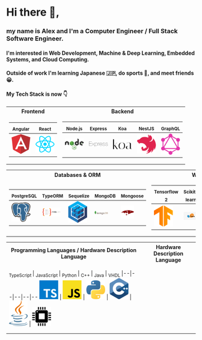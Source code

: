 # Hi there 👋,

### my name is Alex and I'm a Computer Engineer / Full Stack Software Engineer.
#### I'm interested in Web Development, Machine & Deep Learning, Embedded Systems, and Cloud Computing.

#### Outside of work I'm learning Japanese 🇯🇵, do sports 🏃, and meet friends 😀.

#### My Tech Stack is now 👇

<table>
<tr><th>Frontend </th><th>Backend</th></tr>
<tr><td>

|<sub>  Angular </sub> | <sub>  React </sub> |
|--|--
<img src="https://github.com/nik-neg/nik-neg/blob//main/images/angular-icon.svg" alt="drawing" width="50"/> |  <img src="https://github.com/nik-neg/nik-neg/blob//main/images/react.svg" alt="drawing" width="50"/>

</td><td>

<sub> Node.js  </sub>  | <sub> Express  </sub> | <sub> Koa </sub> | <sub> NestJS </sub>   | <sub>   GraphQL </sub> 
|--|--|--|--|--
<img src="https://github.com/nik-neg/nik-neg/blob//main/images/nodejs.svg" alt="drawing" width="50"/> |  <img src="https://github.com/nik-neg/nik-neg/blob//main/images/express.svg" alt="drawing" width="50"/> | <img src="https://github.com/nik-neg/nik-neg/blob//main/images/koa.svg" alt="drawing" width="50"/> | <img src="https://github.com/nik-neg/nik-neg/blob//main/images/nestjs.svg" alt="drawing" width="50"/> | <img src="https://github.com/nik-neg/nik-neg/blob//main/images/graphql.svg" alt="drawing" width="50"/> 
</td></tr> </table> 

<table>
<tr><th>Databases & ORM </th><th>Worked with</th></tr>
<tr><td>
 
<sub> PostgreSQL </sub> | <sub> TypeORM </sub>  | <sub>  Sequelize </sub> | <sub> MongoDB </sub> | <sub> Mongoose </sub> 
|--|--|--|--|--
 <img src="https://github.com/nik-neg/nik-neg/blob//main/images/postgresql.svg" alt="drawing" width="50"/> | <img src="https://github.com/nik-neg/nik-neg/blob//main/images/type_orm.png" alt="drawing" width="50"/> | <img src="https://github.com/nik-neg/nik-neg/blob//main/images/sequelize.svg" alt="drawing" width="50"/>  |  <img src="https://github.com/nik-neg/nik-neg/blob//main/images/mongodb.svg" alt="drawing" width="35"/> | <img src="https://github.com/nik-neg/nik-neg/blob//main/images/mongoose.png" alt="drawing" width="35"/>
 
 </td><td>
 
 <sub> Tensorflow 2 </sub> |  <sub> Scikit-learn </sub> | <sub> OpenCV </sub> | <sub> Altera </sub> | <sub> Android </sub> 
|--|--|--|--|--
<img src="https://github.com/nik-neg/nik-neg/blob//main/images/tensorflow.svg" alt="drawing" width="50"/> | <img src="https://github.com/nik-neg/nik-neg/blob//main/images/scikit.jpg" alt="drawing" width="50"/> | <img src="https://github.com/nik-neg/nik-neg/blob//main/images/opencv.svg" alt="drawing" width="50"/> |  <img src="https://github.com/nik-neg/nik-neg/blob//main/images/altera.svg" alt="drawing" width="35"/> | <img src="https://github.com/nik-neg/nik-neg/blob//main/images/android-icon.svg" alt="drawing" width="35"/> 
</td></tr> </table> 

<table>
<tr><th>Programming Languages / Hardware Description Language</th><th>Hardware Description Language</th></tr>
<tr><td>

<sub> TypeScript   </sub>      | <sub> JavaScript </sub>      | <sub> Python </sub>      | <sub> C++ </sub>       | <sub> Java </sub> | <sub> VHDL </sub>
|--|--|--|--|--
<img src="https://github.com/nik-neg/nik-neg/blob//main/images/typescript-icon.svg" alt="drawing" width="50"/> |  <img src="https://github.com/nik-neg/nik-neg/blob//main/images/javascript.svg" alt="drawing" width="50"/> | <img src="https://github.com/nik-neg/nik-neg/blob//main/images/python.svg" alt="drawing" width="50"/> | <img src="https://github.com/nik-neg/nik-neg/blob//main/images/c-plusplus.svg" alt="drawing" width="50"/> | <img src="https://github.com/nik-neg/nik-neg/blob//main/images/java.svg" alt="drawing" width="50"/> | <img src="https://github.com/nik-neg/nik-neg/blob//main/images/vhdl.png" alt="drawing" width="50"/> 
 
 </td><td>
 </table> 
